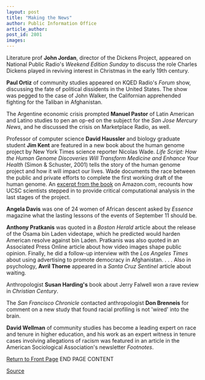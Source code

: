 ```yaml
---
layout: post
title: "Making the News"
author: Public Information Office
article_author: 
post_id: 2801
images:
---
```


<p>
  Literature prof <b>John Jordan</b>, director of the Dickens Project, appeared on National Public Radio's <i>Weekend Edition Sunday</i> to discuss the role Charles Dickens played in reviving interest in Christmas in the early 19th century.
</p>
<p>
  <b>Paul Ortiz</b> of community studies appeared on KQED Radio's <i>Forum</i> show, discussing the fate of political dissidents in the United States. The show was pegged to the case of John Walker, the Californian apprehended fighting for the Taliban in Afghanistan.
</p>
<p>
  The Argentine economic crisis prompted <b>Manuel Pastor</b> of Latin American and Latino studies to pen an op-ed on the subject for the <i>San Jose Mercury News</i>, and he discussed the crisis on Marketplace Radio, as well.
</p>
<p>
  Professor of computer science <b>David Haussler</b> and biology graduate student <b>Jim Kent</b> are featured in a new book about the human genome project by New York Times science reporter Nicolas Wade. <i>Life Script: How the Human Genome Discoveries Will Transform Medicine and Enhance Your Health</i> (Simon &amp; Schuster, 2001) tells the story of the human genome project and how it will impact our lives. Wade documents the race between the public and private efforts to complete the first working draft of the human genome. An <a href="http://www.amazon.com/exec/obidos/tg/stores/detail/-/books/0743216059/excerpt/%20ref=pm_dp_ln_b_3/002-6833495-5040823">excerpt from the book</a> on Amazon.com, recounts how UCSC scientists stepped in to provide critical computational analysis in the last stages of the project.
</p>
<p>
  <b>Angela Davis</b> was one of 24 women of African descent asked by <i>Essence</i> magazine what the lasting lessons of the events of September 11 should be.
</p>
<p>
  <b>Anthony Pratkanis</b> was quoted in a <i>Boston Herald</i> article about the release of the Osama bin Laden videotape, which he predicted would harden American resolve against bin Laden. Pratkanis was also quoted in an Associated Press Online article about how video images shape public opinion. Finally, he did a follow-up interview with the <i>Los Angeles Times</i> about using advertising to promote democracy in Afghanistan. . . . Also in psychology, <b>Avril Thorne</b> appeared in a <i>Santa Cruz Sentinel</i> article about waiting.
</p>
<p>
  Anthropologist <b>Susan Harding's</b> book about Jerry Falwell won a rave review in <i>Christian Century</i>.
</p>
<p>
  The <i>San Francisco Chronicle</i> contacted anthropologist <b>Don Brenneis</b> for comment on a new study that found racial profiling is not 'wired' into the brain.
</p>
<p>
  <b>David Wellman</b> of community studies has become a leading expert on race and tenure in higher education, and his work as an expert witness in tenure cases involving allegations of racism was featured in an article in the American Sociological Association's newsletter <i>Footnotes</i>.
</p>
<p>
  <a href="../../index.html">Return to Front Page</a> END PAGE CONTENT
</p>
<p><a href="http://www1.ucsc.edu/currents/01-02/01-07/makenews.html" title="Permalink to makenews">Source</a></p>
